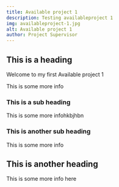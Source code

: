 ```yaml
---
title: Available project 1 
description: Testing availableproject 1
img: availableproject-1.jpg
alt: Available project 1 
author: Project Supervisor
---
```


## This is a heading
Welcome to my first Available project 1 

This is some more info

### This is a sub heading

This is some more infohkbjhbn

### This is another sub heading

This is some more info

## This is another heading

This is some more info here


